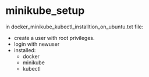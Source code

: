 # minikube_setup


in docker_minikube_kubectl_installtion_on_ubuntu.txt file:
- create a user with root privileges.
- login with newuser
- installed:
  * docker
  * minikube
  * kubectl
